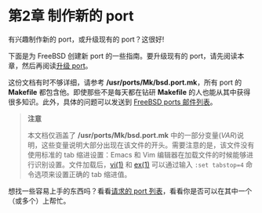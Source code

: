 # 第2章 制作新的 port

有兴趣制作新的 port，或升级现有的 port？这很好!

下面是为 FreeBSD 创建新 port 的一些指南。要升级现有的 port，请先阅读本章，然后再阅读[升级 port](https://docs.freebsd.org/en/books/porters-handbook/upgrading/index.html#preamble)。

这份文档有时不够详细，请参考 **/usr/ports/Mk/bsd.port.mk**，所有 port 的 **Makefile** 都包含他。即使那些不是每天都在钻研 **Makefile** 的人也能从其中获得很多知识。此外，具体的问题可以发送到 [FreeBSD ports 邮件列表](https://lists.freebsd.org/subscription/freebsd-ports)。

>**注意**
>
>本文档仅涵盖了 **/usr/ports/Mk/bsd.port.mk** 中的一部分变量(*VAR*)说明，这些变量说明大部分出现在该文件的开头。需要注意的是，该文件没有使用标准的 tab 缩进设置：Emacs 和 Vim 编辑器在加载文件的时候能够进行识别设置。文件加载后，[vi(1)](https://www.freebsd.org/cgi/man.cgi?query=vi&sektion=1&format=html) 和 [ex(1)](https://www.freebsd.org/cgi/man.cgi?query=ex&sektion=1&format=html) 可以通过输入 `:set tabstop=4` 命令选项来设置正确的 tab 缩进值。

想找一些容易上手的东西吗？看看[请求的 port 列表](https://wiki.freebsd.org/WantedPorts)，看看你是否可以在其中一个（或多个）上帮忙。
